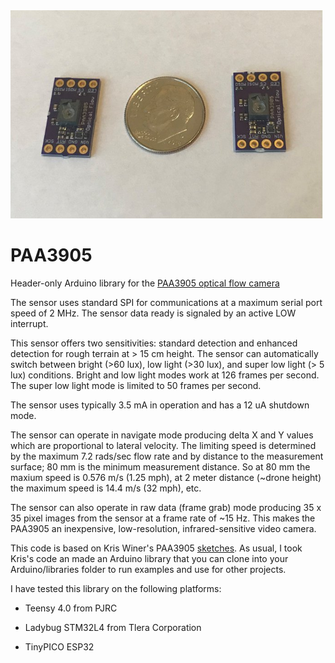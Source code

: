 <a href="https://www.tindie.com/products/onehorse/paa3905-optical-flow-camera/">
<img src="media/paa3905.jpg" width=500></a>

# PAA3905
Header-only Arduino library for the
[PAA3905 optical flow camera](https://www.tindie.com/products/onehorse/paa3905-optical-flow-camera/)

The sensor uses standard SPI for communications at a maximum serial port
speed of 2 MHz. The sensor data ready is signaled by an active LOW
interrupt.

This sensor offers two sensitivities: standard detection and enhanced
detection for rough terrain at > 15 cm height. The sensor can automatically
switch between bright (>60 lux), low light (>30 lux), and super low light (> 5
lux) conditions. Bright and low light modes work at 126 frames per second. The
super low light mode is limited to 50 frames per second.

The sensor uses typically 3.5 mA in operation and has a 12 uA shutdown mode.

The sensor can operate in navigate mode producing delta X and Y values which
are proportional to lateral velocity.  The limiting speed is determined by the
maximum 7.2 rads/sec flow rate and by distance to the measurement surface; 80
mm is the minimum measurement distance. So at 80 mm the maxium speed is 0.576
m/s (1.25 mph), at 2 meter distance (~drone height) the maximum speed is 14.4
m/s (32 mph), etc.

The sensor can also operate in raw data (frame grab) mode producing 35 x 35
pixel images from the sensor at a frame rate of ~15 Hz. This makes the PAA3905
an inexpensive, low-resolution, infrared-sensitive video camera.

This code is based on Kris Winer's PAA3905
[sketches](https://github.com/kriswiner/PAA3905).  As usual, I took Kris's code
an made an Arduino library that you can clone into your Arduino/libraries
folder to run examples and use for other projects.

I have tested this library on the following platforms:

* Teensy 4.0 from PJRC

* Ladybug STM32L4 from Tlera Corporation

* TinyPICO ESP32
